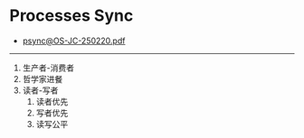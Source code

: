 
# Processes Sync

- [psync@OS-JC-250220.pdf](psync@OS-JC-250220.pdf)

---

1. 生产者-消费者
2. 哲学家进餐
3. 读者-写者
	1. 读者优先
	2. 写者优先
	3. 读写公平

